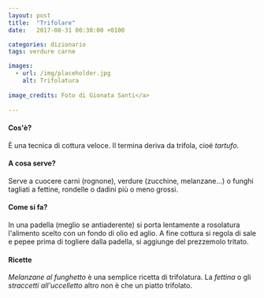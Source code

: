 ```yaml
---
layout: post
title:  "Trifolare"
date:   2017-08-31 00:30:00 +0100

categories: dizionario
tags: verdure carne

images:
  - url: /img/placeholder.jpg
    alt: Trifolatura
   
image_credits: Foto di Gionata Santi</a>
 
---
```


#### Cos'è?
È una tecnica di cottura veloce. Il termina deriva da trifola, cioé *tartufo*.

#### A cosa serve?
Serve a cuocere carni (rognone), verdure (zucchine, melanzane...) o funghi tagliati a fettine, rondelle o dadini più o meno grossi.

#### Come si fa?
In una padella (meglio se antiaderente) si porta lentamente a rosolatura l'alimento scelto con un fondo di olio ed aglio.
A fine cottura si regola di sale e pepee prima di togliere dalla padella, si aggiunge del prezzemolo tritato.

#### Ricette
*Melanzane al funghetto* è una semplice ricetta di trifolatura. La *fettina* o gli *straccetti* *all'uccelletto* altro non è che un piatto trifolato.
